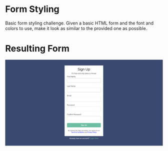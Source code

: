 # Form Styling

Basic form styling challenge. Given a basic HTML form and the font and colors to use, make it look as similar to the provided one as possible.

# Resulting Form

![image](./form-preview.png)
